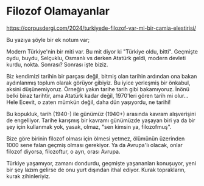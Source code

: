 # Filozof Olamayanlar

https://corpusdergi.com/2024/turkiyede-filozof-var-mi-bir-camia-elestirisi/

Bu yazıya şöyle bir ek notum var;

Modern Türkiye'nin bir miti var. Bu mit diyor ki "Türkiye oldu, bitti". Geçmişte
oydu, buydu, Selçuklu, Osmanlı vs derken Atatürk geldi, modern devleti kurdu,
nokta. Sonrası? Sonrası işte biziz.

Biz kendimizi tarihin bir parçası değil, bitmiş olan tarihin ardından ona bakan
aydınlanmış toplum olarak görüyor gibiyiz. Bu iyice yerleşmiş bir önkabul,
aksini düşünemiyoruz. Örneğin yakın tarihe tarih gibi bakamıyoruz. İnönü belki
biraz tarihtir, ama Atatürk kadar değil, 1970'leri gören tarih mi olur... Hele
Ecevit, o zaten mümkün değil, daha dün yaşıyordu, ne tarihi!

Bu kopukluk, tarih (1940-) ile günümüz (1940+) arasında kavram alışverişini de
engelliyor. Tarihe karışmış bir kavramı günümüzde yaşayan biri ya da bir şey
için kullanmak yok, yasak, olmaz, "sen kimsin ya, filozofmuş".

Bize göre birinin filozof olması için ölmesi yetmez, ölümünün üzerinden 1000
sene falan geçmiş olması gerekiyor. Ya da Avrupa'lı olacak, onlar filozof
diyorsa, filozoftur, o ayrı, orası Avrupa.

Türkiye yaşamıyor, zamanı dondurdu, geçmişte yaşananları konuşuyor, yeni bir şey
lazım gelirse de onu yurt dışından ithal ediyor. Kurak toprakların, kurak
zihinleriyiz.
